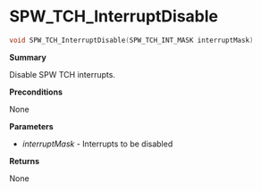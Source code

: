 # SPW_TCH_InterruptDisable

```c
void SPW_TCH_InterruptDisable(SPW_TCH_INT_MASK interruptMask)
```

**Summary**

Disable SPW TCH interrupts.

**Preconditions**

None

**Parameters**

* *interruptMask* - Interrupts to be disabled

**Returns**

None
